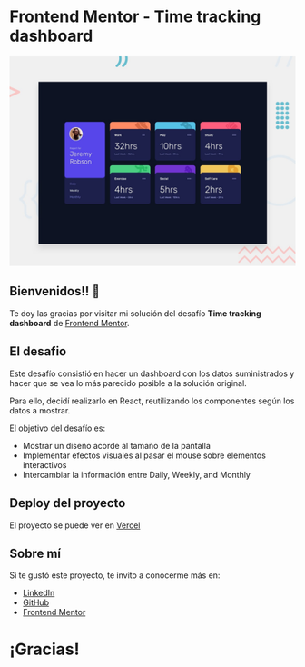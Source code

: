 # Frontend Mentor - Time tracking dashboard

![Design preview for the Time tracking dashboard coding challenge](./design/desktop-preview.jpg)

## Bienvenidos!! 👋

Te doy las gracias por visitar mi solución del desafío **Time tracking dashboard** de [Frontend Mentor](https://www.frontendmentor.io). 

## El desafio

Este desafío consistió en hacer un dashboard con los datos suministrados y hacer que se vea lo más parecido posible a la solución original.

Para ello, decidí realizarlo en React, reutilizando los componentes según los datos a mostrar.

El objetivo del desafío es:
- Mostrar un diseño acorde al tamaño de la pantalla 
- Implementar efectos visuales al pasar el mouse sobre elementos interactivos
- Intercambiar la información entre Daily, Weekly, and Monthly

## Deploy del proyecto

El proyecto se puede ver en [Vercel](https://time-tracking-dashboard1.vercel.app/)

## Sobre mí
Si te gustó este proyecto, te invito a conocerme más en: 

- [LinkedIn](https://www.linkedin.com/in/nirodriguez/)
- [GitHub](https://github.com/nicolasrodriguez3) 
- [Frontend Mentor](https://www.frontendmentor.io/profile/nicolasrodriguez3)

# ¡Gracias!